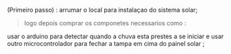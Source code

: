 (Primeiro passo) : arrumar o local para instalaçao do sistema solar; 
>logo depois comprar os componetes necessarios como : 

usar o arduino para detectar quando a chuva esta prestes a se iniciar
e usar outro microcontrolador para fechar a tampa em cima do painel solar ;
